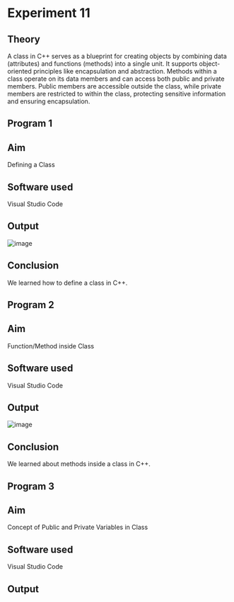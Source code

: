 # Experiment 11
## Theory
A class in C++ serves as a blueprint for creating objects by combining data (attributes) and functions (methods) into a single unit. It supports object-oriented principles like encapsulation and abstraction. Methods within a class operate on its data members and can access both public and private members. Public members are accessible outside the class, while private members are restricted to within the class, protecting sensitive information and ensuring encapsulation.

## Program 1
## Aim
Defining a Class

## Software used
Visual Studio Code

## Output
![image](https://github.com/user-attachments/assets/2e96baf5-7470-4d53-857d-f8121faa60f8)

## Conclusion
We learned how to define a class in C++.

## Program 2
## Aim
Function/Method inside Class

## Software used
Visual Studio Code

## Output
![image](https://github.com/user-attachments/assets/26a3025d-99c5-41c1-b100-fb5966d1b200)

## Conclusion
We learned about methods inside a class in C++.

## Program 3
## Aim
Concept of Public and Private Variables in Class

## Software used
Visual Studio Code

## Output
